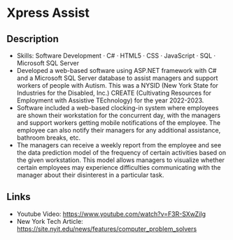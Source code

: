 # Xpress Assist

## Description
- Skills: Software Development · C# · HTML5 · CSS · JavaScript · SQL · Microsoft SQL Server
- Developed a web-based software using ASP.NET framework with C# and a Microsoft SQL Server database to assist managers and support workers of people with Autism. This was a NYSID (New York State for Industries for the Disabled, Inc.) CREATE (Cultivating Resources for Employment with Assistive TEchnology) for the year 2022-2023. 
- Software included a web-based clocking-in system where employees are shown their workstation for the concurrent day, with the managers and support workers getting mobile notifications of the employee. The employee can also notify their managers for any additional assistance, bathroom breaks, etc. 
- The managers can receive a weekly report from the employee and see the data prediction model of the frequency of certain activities based on the given workstation. This model allows managers to visualize whether certain employees may experience difficulties communicating with the manager about their disinterest in a particular task.

## Links
- Youtube Video: https://www.youtube.com/watch?v=F3R-SXwZiIg
- New York Tech Article: https://site.nyit.edu/news/features/computer_problem_solvers
